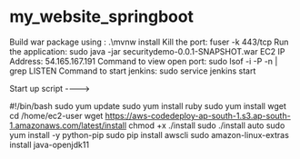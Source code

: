 # my_website_springboot

Build war package using :  .\mvnw install
Kill the port: fuser -k 443/tcp
Run the application: sudo java -jar securitydemo-0.0.1-SNAPSHOT.war
EC2 IP Address: 54.165.167.191
Command to view open port: sudo lsof -i -P -n | grep LISTEN
Command to start jenkins: sudo service jenkins start


Start up script ---->

#!/bin/bash
sudo yum update
sudo yum install ruby
sudo yum install wget
cd /home/ec2-user
wget https://aws-codedeploy-ap-south-1.s3.ap-south-1.amazonaws.com/latest/install
chmod +x ./install
sudo ./install auto
sudo yum install -y python-pip
sudo pip install awscli
sudo amazon-linux-extras install java-openjdk11
